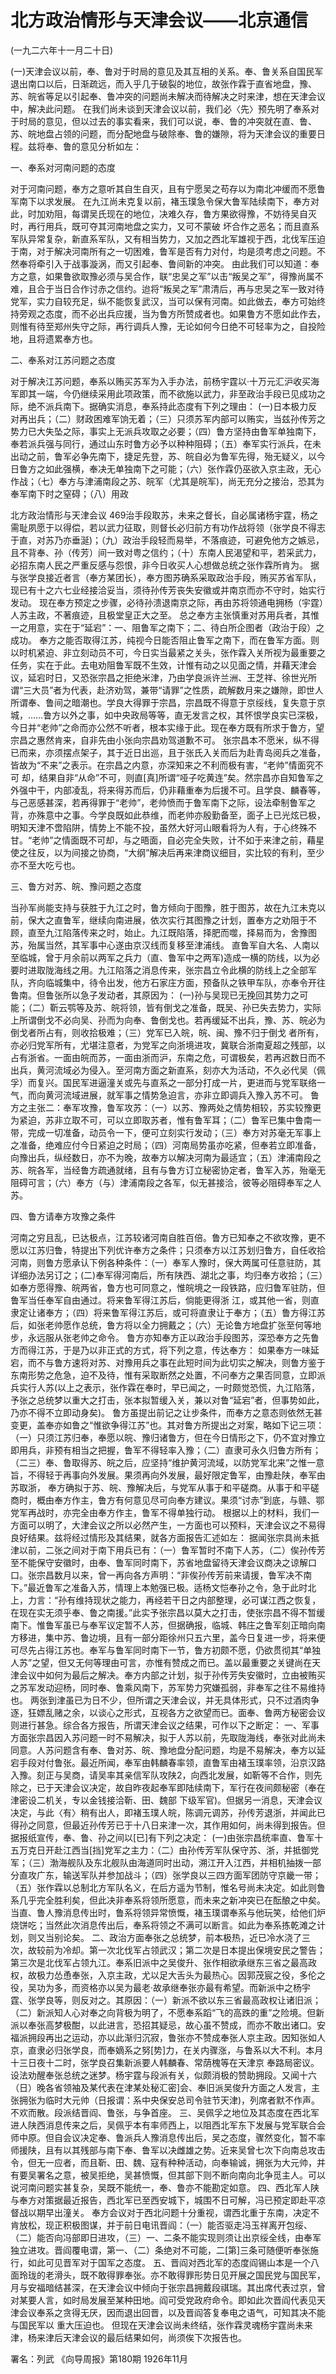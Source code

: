 # 北方政治情形与天津会议——北京通信

(一九二六年十一月二十日)

(一)天津会议以前，奉、鲁对于时局的意见及其互相的关系。奉、鲁关系自国民军退出南口以后，日渐疏远，而入乎几于破裂的地位，故张作霖于直省地盘，豫、苏、皖省等足以引起奉、鲁冲突的问题尚未解决而待解决之时来津，想在天津会议中，解决此问题。
在我们尚未谈到天津会议以前，我们必〈先〉预先明了奉系对于时局的意见，但以过去的事实看来，我们可以说，奉、鲁的冲突就在直、鲁、苏、皖地盘占领的问题，而分配地盘与破除奉、鲁的嫌隙，将为天津会议的重要日程。兹将奉、鲁的意见分析如左：

一、奉系对河南问题的态度

对于河南问题，奉方之意听其自生自灭，且有宁愿吴之苟存以为南北冲缓而不愿鲁军南下以求发展。
在九江尚未克复以前，褚玉璞急令保大鲁军陆续南下，奉方对此，时加劝阻，每谓吴氏现在的地位，决难久存，鲁方果欲得豫，不妨待吴自灭时，再行用兵，既可夺其河南地盘之实力，又可不蒙破
坏合作之恶名；而且直系军队异常复杂，新直系军队，又有相当势力，又加之西北军雄视于西，北伐军压迫于南，对于解决河南所有之一切困难，鲁军是否有力对付，均是须考虑之问题。不然奉将牵引入于战事漩涡，而又引起奉、鲁间新的冲突。
由此我们可以知道：奉方之意，如果鲁欲取豫必须与吴合作，联“忠吴之军”以击“叛吴之军”，得豫尚属不难，且合于当日合作讨赤之信约。迨将“叛吴之军”肃清后，再与忠吴之军一致对待党军，实力自较充足，纵不能恢复武汉，当可以保有河南。如此做去，奉方可始终持旁观之态度，而不必出兵应援，当为鲁方所赞成者也。如果鲁方不愿如此作去，则惟有待至郑州失守之际，再行调兵人豫，无论如何今日绝不可轻率为之，自投险地，且将遗累奉方也。

二、奉系对江苏问题之态度

对于解决江苏问题，奉系以贿买苏军为入手办法，前杨宇霆以·十万元汇沪收买海军即其一端，今仍继续采用此项政策，而不欲施以武力，非至政治手段已见成功之际，绝不派兵南下。据确实消息，奉系持此态度有下列之理由：
(一)日本极力反对再出兵；（二）财政困难军饷无着；（三）只须苏军内部可以贿实，当兹孙传芳之势力已大失坠之际，事实上无派兵攻取之必要；（四）鲁方坚持由鲁军单独南下，奉若派兵强与同行，通过山东时鲁方必予以种种阻碍；（五）奉军实行派兵，在未出动之前，鲁军必争先南下，捷足先登，苏、皖自必为鲁军先得，殆无疑义，以今日鲁方之如此强横，奉决无单独南下之可能；（六）张作霖仍巫欲入京主政，无心作战；（七）奉方与津浦南段之苏、皖军（尤其是皖军)，尚无充分之接治，恐其为奉军南下时之窒碍；（八）用政

北方政治情形与天津会议  469治手段取苏，未来之督长，自必属诸杨宇霆，杨之需耻夙愿于以得偿，若以武力征取，则督长必归前方有功作战将领（张学良不得志于直，对苏乃亦垂涎)；（九）政治手段轻而易举，不落痕迹，可避免他方之嫉忌，且不背奉、孙（传芳）间一致对粤之信约；（十）东南人民渴望和平，若采武力，必招东南人民之严重反感与怨恨，非今日收买人心想做总统之张作霖所肯为。
据与张学良接近者言（奉方某团长），奉方图苏确系采取政治手段，贿买苏省军队，现已有十之六七业经接洽妥当，须待孙传芳丧失安徽或并南京而亦不守时，始实行发动。
现在奉方预定之步骤，必待孙溃退南京之际，再由苏将领通电拥杨（宇霆）人苏主政，不著痕迹，且极堂皇正大之至。
总之奉方主张慎重对苏用兵者，其惟一之用意，实在于“延宕”：一、阻鲁军之南下；二、待白所企图者（政治于段）之成功。
奉方之能否取得江苏，纯视今日能否阻止鲁军之南下，而在鲁军方面。则以时机紧迫、非立刻动员不可，今日实当最紧之关头，张作霖入关所视为最重要之任务，实在于此。去电劝阻鲁军既不生效，计惟有动之以见面之情，并藉天津会议，延宕时日，又恐张宗昌之拒绝米津，乃由学良派许兰洲、王芝祥、徐世光所谓“三大员”者为代表，赴济劝驾，兼带“请罪”之性质，疏解数月来之嫌隙，即世人所谓奉、鲁间之暗潮也。学良大得罪于宗昌，宗昌既不得意于京绥线，复失意于京城，……鲁方以外之事，如中央政局等等，直无发言之权，其怀恨学良实已深极，今日并“老帅”之命而亦公然不听者，根本实缘于此。现在奉方既有所求于鲁方，望宗昌之惠然肯来，自非先由小张向宗昌劝驾道歉不可。
张宗昌本不愿米，纵不得已而来，亦须摆点架子，其于近日出巡，且于张氏入关而后为赴青岛阅兵之准备，皆故为“不来”之表示。在宗昌之内意，亦深知来之不利而极有害，“老帅”情面究不可
却，结果自非“从命”不可，则直[真]所谓“哑子吃黄连”矣。然宗昌亦自知鲁军之外强中干，内部凌乱，将来得苏而后，仍非藉重奉为后援不可。且学良、麟春等，与己恶感甚深，若再得罪于“老帅”，老帅愤而于鲁军南下之际，设法牵制鲁军之背，亦殊意中之事。今学良既如此恭维，而老帅亦殷勤备至，面子上已光炫已极，明知天津不啻陷阱，情势上不能不投，虽然大好河山眼看将为人有，于心终殊不甘。“老帅”之情面既不可却，与之晤面，自必完全失败，计不如于来津之前，藉星使之往反，以为间接之协商，“大纲”解决后再来津商议细目，实比较的有利，至少亦不至大吃亏也。

三、鲁方对苏、皖、豫问题之态度

当孙军尚能支持与获胜于九江之时，鲁方倾向于图豫，胜于图苏，故在九江未克以前，保大之直鲁军，继续向南进展，依次实行其图豫之计划，置奉方之劝阻于不顾，直至九江陷落传来之时，始止。九江既陷落，择肥而噬，择易而为，舍豫图苏，殆属当然，其军事中心遂由京汉线而复移至津浦线。
直鲁军自大名、人南以至临城，曾于月余前以两军之兵力（直、鲁军中之两军)造成一横的防线，以为必要时进取陇海线之用。九江陷落之消息传来，张宗昌立令此横的防线上之全部军队，齐向临城集中，待令出发，他方石家庄方面，预备队之铁甲车队，亦奉令开往鲁南。但鲁张所以急子发动者，其原因为：
(一)孙与吴现已无挽回其势力之可能；（二）靳云鹗等及苏、皖将领，皆有倒戈之准备，既吴、孙已失去势力，实际上所谓倒戈不必向吴、孙而为向奉、鲁倒戈也。若再缓延不出兵，豫、苏、皖必为倒戈者所占有，则收拾极难；（三）党军已入皖，皖、闽、豫不归于倒戈
者所有，亦必归党军所有，尤堪注意者，为党军之向浙境进攻，冀联合浙南夏超之残部，以占有浙省。一面由皖而苏，一面由浙而沪，东南之危，可谓极矣，若再迟数日而不出兵，黄河流域必为侵入。至河南方面之新直系，刻亦大为活动，不久必代吴（佩孚）而复兴。国民军进逼潼关或先与直系之一部分打成一片，更进而与党军联络一气，而向黄河流域进展，就军事之情势急迫言，亦非立即调兵入豫入苏不可。
鲁方之主张二：奉军攻豫，鲁军攻苏：（一）以苏、豫两处之情势相较，苏实较豫更为紧迫，苏非立取不可，可以立即取苏者，惟有鲁军耳；（二）鲁军已集中鲁南一带，完成一切准备，动员令一下，便可立刻实行发动；（三）奉方对苏毫无军事上之准备，绝难应付今日紧迫之时局；（四）河南局势虽亦吃紧，但奉若立即准备，向豫出兵，纵经数日，亦不为晚，故奉方以解决河南为最适宜；（五）津浦南段之苏、皖各军，当经鲁方疏通就绪，且有与鲁方订立秘密协定者，鲁军入苏，殆毫无阻碍可言；（六）奉方（与）津浦南段之各军，似无甚接洽，彼等必阻碍奉军之人苏。

四、鲁方请奉方攻豫之条件

河南之穷且乱，已达极点，江苏较诸河南自胜百倍。鲁方已知奉之不欲攻豫，更不愿以江苏归鲁，特提出下列优许奉方之条件；只须奉方以江苏划归鲁方，自任收拾河南，则鲁方愿承认下例各种条件：（一）奉军人豫时，保大两属可任意驻防，其详细办法另订之；(二)奉军得河南后，所有陕西、湖北之事，均归奉方收拾；（三）如奉方愿得豫、皖两省，鲁方也可同意之，惟皖境之一段铁路，应归鲁军驻防，但鲁军当任奉军自由通过。将来鲁军得江苏后，倘能更得浙
江，或其他一省，则直隶定让诸奉方；（四）将来鲁军得江苏后，或可将直隶让于奉方；（五）鲁方得江苏后，如张老帅愿作总统，鲁方将以全力拥戴之；（六）无论鲁方地盘扩张至何等地步，永远服从张老帅之命令。
鲁方亦知奉方正以政治手段图苏，深恐奉方之先鲁方而得江苏，于是乃以非正式的方式，将下列之意，传达奉方：
如果奉方一味延宕，而不与鲁方速将对苏、对豫用兵之事在此短时间为此切实之解决，则鲁方鉴于东南形势之危急，迫不及待，惟有采取断然之处置，不问奉方之果否同意，立即派兵实行人苏(以上之表示，张作霖在奉时，早已闻之，一时颇觉恐慌，九江陷落，予张之总统梦以重大之打击，张本拟暂缓入关，兼以对鲁“延宕”者，但事势如此，乃亦不得不立即动身矣)。
鲁方虽提出前记之让步条件，而奉方之意态则依然无甚变更，盖奉亦如鲁之“惟欲争得江苏”也。其对鲁方所提出之对案，略如下记三项：（一）只须江苏归奉，奉愿以皖、豫归诸鲁方，但在今日情形之下，仍不宜对豫立即用兵，非预有相当之把握，鲁军不得轻率入豫；（二）直隶可永久归鲁方所有；（二三）奉、鲁取得苏、皖之后，应坚持“维护黄河流域，以防党军北来”之惟一意旨，不得轻于再事向外发展。果须再向外发展，最好限定鲁军，由豫赴陕，奉军由苏取浙，
奉方确拟于苏、皖、豫解决后，与党军从事于和平磋商。从事于和平磋商时，概由奉方作主，鲁方有何意见尽可向奉方建议。果须“讨赤”到底，与赣、鄂党军再战时，亦完全由奉方作主，鲁军不得单独行动。
根据以上的材料，我们一方面可以明了，大津会议之所以必然产生，一方面也可以预料，天津会议之不易得良好结果。兹将经过情形及其结果，就各方面报告汇述如左：
据闻张宗具尚未抵津以前，二张之间对于南下用兵已有：（一）鲁军暂时不南下人苏，（二）俟孙传芳至不能保守安徽时，由奉、鲁军同时南下，苏省地盘留待天津会议商决之谅解口口。张宗昌数月以来，曾一再向各方声明：“非俟孙传芳前来请援，鲁军决不南下。”最近鲁军之准备入苏，情理上本勉强已极。适杨文恺奉孙之令，急于此时北上，力言：“孙有维持现状之能力，再经若干日之内部整理，必可谋江西之恢复，在现在实无须乎奉、鲁之南援。”此实予张宗昌以莫大之打击，使张宗昌不得不暂缓南下。惟鲁军虽已与奉军议定暂不人苏，但据确报，临城、韩庄之鲁军刻正暗向南方移进，集中苏、鲁边境，且有一部分距徐州只五六里，盖今日复进一步，将来便可尽先占得江苏也。奉军与鲁军同时南下一节，鲁方初颇不愿，仍欲贯彻其“单独人苏”之望，但又无何等理由可言，亦惟有赞成之而已。盖以最重要之关键尚在天津会议中如何为最后之解决。奉方内部之计划，拟于孙传芳失安徽时，立由被贿买之苏军发动迎杨，同时奉、鲁乘风南下，苏军势力究嫌孤弱，非奉军之往不易维持也。
两张到津虽已为日不少，但所谓之天津会议，并无具体形式，只不过酒肉争逐，狂嫖乱赌之余，以谈心之形式，互视各方之欲望而已。面奉、鲁两方秘密会议则进行甚急。综合各方报告，所谓天津会议之结果，可作以下之断定：
一、军事方面张宗昌因入苏问题一时不易解决，拟于人苏以前，先取陇海线，奉张对此尚未同意。人苏问题含有奉、鲁对苏、皖、豫地盘分配问题，均是不易解决，奉方以延宕手段对付鲁张。最近所闻，奉军由韩麟春率领，直鲁军由褚玉璞率领，沿京汉路入豫。刻正与吴商，请吴率其亲信军队攻陕2，向西北发展，如靳等不合作，则先除之，已于天津会议决定，故自昨夜起奉军即陆续南下，军行在夜间颇秘密（奉在津密设二机关，专以金钱接洽靳、田、魏部
下级军官)。但据另一消息，天津会议决定，与此〈有〉稍有出人，即褚玉璞人皖，陈调元调苏，孙传芳退浙，并闻此已得孙之同意，但最近孙传芳已于十八日来津一次，其作用如何，尚未得到报告。但据报纸宣传，奉、鲁、孙之间以[已]有下列之决定：
(一)由张宗昌统率直、鲁军十五万克日开赴江西当[挡]党军之主力：（二）由孙传芳军队保守苏、浙，并抵御党军；（三）渤海舰队及东北舰队由海道同时出动，溯江开入江西，并相机抽拨一部分直攻广东，输送军队并参加战斗；（四）张学良以三四方面军团防守京畿一带；（五）张作霖以总制北方军队名义，在后方遥为节制，惟名号尚未决定。如此则鲁系几乎完全胜利矣，但此决非奉系将领所愿意，而未来之新冲突已在酝酿之中矣。当直、鲁人豫消息传出时，鲁系将领异常愤慨，褚玉璞谓奉系与他玩笑，给他们炉烧饼吃；当然此次消息传出后，奉系将领之不满可以断言。如此为奉系拣乾滩之计划，则又当别论矣。
二、政治方面奉张之总统梦，前本极热，近已冷水浇了三次，故较前为冷却。第一次北伐军占领武汉；第二次是日本提出保境安民之警告；第三次是北伐军占领九江。奉系旧派中之吴俊升、张作相欲承继东三省之最高政权，故极力怂恿奉张，入京主政，尤以足大舌头为最热心。因郭茂宸之役，多伦之役，吴功为多，而资格亦以吴为最老·故承继奉张亦最有希望。而新派中之杨宇霆、张学良等，则反对之。其原因：（一）新派不欲以东三省最高政权让诸旧派；（二）新派知人心对奉之向背极为明了，不愿奉系蹈“飞的高跌的重”之险境。但新派以奉张高梦极酣，以此进言，恐招其疑忌，故心虽不赞成，而亦不敢出诸口。安福派拥段再出之运动，亦以此渐归沉寂，鲁张亦不赞成奉张人京主政。因知张如人京，直隶必归张学良，而奉嫡系之努[势]力，在关内骤涨，与鲁系以大不利。本月十三日夜十二时，张学良召集新派要人韩麟春、常荫槐等在天津京
奉路局密议。设法劝醒奉张总统之迷梦。杨宇霆与段派有关，似颇消极的赞助拥段。又闻十六（日）晚各省领袖及某代表在津某处秘汇密]会、奉旧派吴俊升方面之人发言，主张拥张为临时大元帅（日报谓：系中央保安总司令驻节天津)，列席者默不作声。不欢而散。段派结晋阎、鲁张，与争首座。
三、吴佩孚之地位及其态度在西北军进人陕西消息传来之后，吴佩乎本有率师西上，以阻西北军东下发展与党军联合会师中原。但自会议决定奉、鲁派兵人豫消息传出后，吴之态度，骤然变化，暂不率师援陕，且有以其残部与南下奉、鲁军以决雌雄之势。近来吴曾七次下向南总攻击令，但无一应者，而且靳、田、魏、寇有种种活动，向奉输诚，拥张为大元帅，并有要吴署名之意，被吴拒绝，吴甚愤慨，但其部下则不断向南向北争觅主人。可以说河南问题实甚复杂，吴既不能统一，奉、鲁亦不能勘定如意。
四、西北军人陕与奉方对策据最近报告，西北军已至西安城下，城围不日可解，冯已预定即赴平凉督战以期早出潼关。
奉方会议对于西北问题十分重视，谓西北重于东南，决定不肯放松，现正积极图谋，并于前日电讯晋阎：（一）能否驱走冯玉祥离开包绥、（二）能否向冯部即日进攻，（三）一、二条不能实现则须让出京绥全线，由奉军独立进攻。晋阎覆电谓，第一、（二）条绝对不可能，二[第]三条可随便听奉张施行，如此可见晋军对于国军之态度。
五、晋阎对西北军的态度阎锡山本是一个八面玲珑的老滑头，既不敢得罪奉张。亦不敢得罪形势日见开展之国民党与国民军，月与安福暗结甚深，在天津会议中倾向于张宗昌拥戴段祺瑞。其出席代表过京，曾对某要人言，如时局发展至某种田地。阎可受党政府命令。即如此次晋阎代表见天津会议奉系之贪得无厌，因而退出回晋，以及晋阎答复奉电之语气，可知其决不能与国民军以
重大压迫也。
但现在天津会议尚未终结，张作霖灵魂杨宇霆尚未来津，杨来津后天津会议的最后结果如何，尚须俟下次报告也。

署名：列武
《向导周报》第180期
1926年11月

